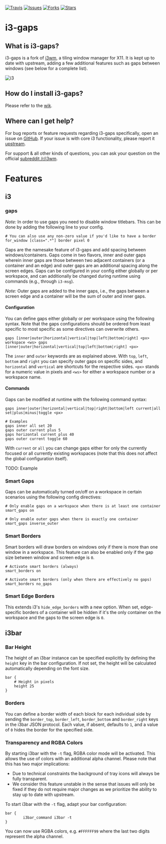 [![Travis](https://img.shields.io/travis/Airblader/i3.svg)](https://travis-ci.org/Airblader/i3)
[![Issues](https://img.shields.io/github/issues/Airblader/i3.svg)](https://github.com/Airblader/i3/issues)
[![Forks](https://img.shields.io/github/forks/Airblader/i3.svg)](https://github.com/Airblader/i3/network)
[![Stars](https://img.shields.io/github/stars/Airblader/i3.svg)](https://github.com/Airblader/i3/stargazers)

# i3-gaps

## What is i3-gaps?

i3-gaps is a fork of [i3wm](https://www.i3wm.org), a tiling window manager for X11. It is kept up to date with upstream, adding a few additional features such as gaps between windows (see below for a complete list).

![i3](http://i.imgur.com/y8sZE6o.jpg)

## How do I install i3-gaps?

Please refer to the [wik](https://github.com/Airblader/i3/wiki).

## Where can I get help?

For bug reports or feature requests regarding i3-gaps specifically, open an issue on [GitHub](https://www.github.com/Airblader/i3). If your issue is with core i3 functionality, please report it [upstream](https://www.github.com/i3/i3).

For support & all other kinds of questions, you can ask your question on the official [subreddit /r/i3wm](https://www.reddit.com/r/i3wm).

# Features

## i3

### gaps

*Note:* In order to use gaps you need to disable window titlebars. This can be done by adding the following line to your config.

```
# You can also use any non-zero value if you'd like to have a border
for_window [class=".*"] border pixel 0
```

Gaps are the namesake feature of i3-gaps and add spacing between windows/containers. Gaps come in two flavors, inner and outer gaps wherein inner gaps are those between two adjacent containers (or a container and an edge) and outer gaps are an additional spacing along the screen edges. Gaps can be configured in your config either globally or per workspace, and can additionally be changed during runtime using commands (e.g., through `i3-msg`).

*Note:* Outer gaps are added to the inner gaps, i.e., the gaps between a screen edge and a container will be the sum of outer and inner gaps.

#### Configuration

You can define gaps either globally or per workspace using the following syntax. Note that the gaps configurations should be ordered from least specific to most specific as some directives can overwrite others.

```
gaps [inner|outer|horizontal|vertical|top|left|bottom|right] <px>
workspace <ws> gaps [inner|outer|horizontal|vertical|top|left|bottom|right] <px>
```

The `inner` and `outer` keywords are as explained above. With `top`, `left`, `bottom` and `right` you can specify outer gaps on specific sides, and `horizontal` and `vertical` are shortcuts for the respective sides. `<px>` stands for a numeric value in pixels and `<ws>` for either a workspace number or a workspace name.

#### Commands

Gaps can be modified at runtime with the following command syntax:

```
gaps inner|outer|horizontal|vertical|top|right|bottom|left current|all set|plus|minus|toggle <px>

# Examples
gaps inner all set 20
gaps outer current plus 5
gaps horizontal current plus 40
gaps outer current toggle 60
```

With `current` or `all` you can change gaps either for only the currently focused or all currently existing workspaces (note that this does not affect the global configuration itself).

TODO: Example

### Smart Gaps

Gaps can be automatically turned on/off on a workspace in certain scenarios using the following config directives:

```
# Only enable gaps on a workspace when there is at least one container
smart_gaps on

# Only enable outer gaps when there is exactly one container
smart_gaps inverse_outer
```

### Smart Borders

Smart borders will draw borders on windows only if there is more than one window in a workspace. This feature can also be enabled only if the gap size between window and screen edge is `0`.

```
# Activate smart borders (always)
smart_borders on

# Activate smart borders (only when there are effectively no gaps)
smart_borders no_gaps
```

### Smart Edge Borders

This extends i3's `hide_edge_borders` with a new option. When set, edge-specific borders of a container will be hidden if it's the only container on the workspace and the gaps to the screen edge is `0`.

## i3bar

### Bar Height

The height of an i3bar instance can be specified explicitly by defining the `height` key in the bar configuration. If not set, the height will be calculated automatically depending on the font size.

```
bar {
    # Height in pixels
    height 25
}
```

### Borders

You can define a border width of each block for each individual side by sending the `border_top`, `border_left`, `border_bottom` and `border_right` keys in the i3bar JSON protocol. Each value, if absent, defaults to `1`, and a value of `0` hides the border for the specified side.

### Transparency and RGBA Colors

By starting i3bar with the `-t` flag, RGBA color mode will be activated. This allows the use of colors with an additional alpha channel. Please note that this has two major implications:

* Due to technical constraints the background of tray icons will always be fully transparent.
* We consider this feature unstable in the sense that issues will only be fixed if they do not require major changes as we prioritize the ability to stay up to date with upstream.

To start i3bar with the `-t` flag, adapt your bar configuration:

```
bar {
        i3bar_command i3bar -t
}
```

You can now use RGBA colors, e.g. `#FFFFFF99` where the last two digits represent the alpha channel.
